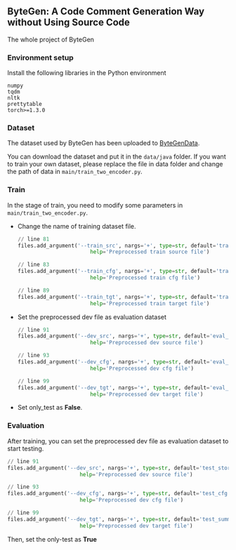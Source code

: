 ## ByteGen: A Code Comment Generation Way without Using Source Code

The whole project of ByteGen





### Environment setup

Install the following libraries in the Python environment

~~~
numpy
tqdm
nltk
prettytable
torch>=1.3.0
~~~





### Dataset

The dataset used by ByteGen has been uploaded to [ByteGenData](https://drive.google.com/drive/folders/1mcHtkgfBtQiqF0F1hlnkU1G5HY2C8bvM?usp=sharing).

You can download the dataset and put it in the `data/java` folder. If you want to train your own dataset, please replace the file in data folder and change the path of data in `main/train_two_encoder.py`. 





### Train

In the stage of train, you need to modify some parameters in `main/train_two_encoder.py`. 

* Change the name of training dataset file.

  ~~~python
  // line 81
  files.add_argument('--train_src', nargs='+', type=str, default='train_story.txt',
                         help='Preprocessed train source file')
  
  // line 83
  files.add_argument('--train_cfg', nargs='+', type=str, default='train_cfg.txt',
                         help='Preprocessed train cfg file')
  
  // line 89
  files.add_argument('--train_tgt', nargs='+', type=str, default='train_summ.txt',
                         help='Preprocessed train target file')
  ~~~

* Set the preprocessed dev file as evaluation dataset

  ~~~python
  // line 91
  files.add_argument('--dev_src', nargs='+', type=str, default='eval_story.txt',
                         help='Preprocessed dev source file')
  
  // line 93
  files.add_argument('--dev_cfg', nargs='+', type=str, default='eval_cfg.txt',
                         help='Preprocessed dev cfg file')
  
  // line 99
  files.add_argument('--dev_tgt', nargs='+', type=str, default='eval_summ.txt',
                         help='Preprocessed dev target file')
  ~~~

* Set only_test as **False**.







### Evaluation

After training, you can set the preprocessed dev file as evaluation dataset to start testing.

~~~python
// line 91
files.add_argument('--dev_src', nargs='+', type=str, default='test_story.txt',
                       help='Preprocessed dev source file')

// line 93
files.add_argument('--dev_cfg', nargs='+', type=str, default='test_cfg.txt',
                       help='Preprocessed dev cfg file')

// line 99
files.add_argument('--dev_tgt', nargs='+', type=str, default='test_summ.txt',
                       help='Preprocessed dev target file')
~~~



Then, set the only-test as **True**

